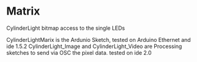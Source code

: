Matrix
======

CylinderLight bitmap access to the single LEDs

CylinderLightMarix is the Ardunio Sketch, tested on Arduino Ethernet and ide 1.5.2
CylinderLight_Image and CylinderLight_Video are Processing sketches to send via OSC the pixel data. tested on ide 2.0
